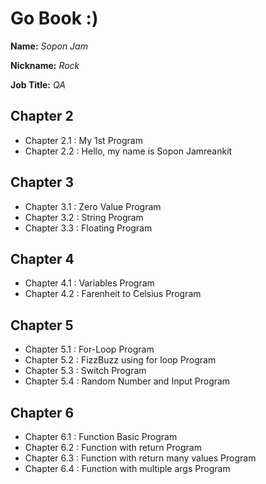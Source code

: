 # Go Book :)

**Name:** *Sopon Jam*

**Nickname:** *Rock*

**Job Title:** *QA*

## Chapter 2

* Chapter 2.1 : My 1st Program
* Chapter 2.2 : Hello, my name is Sopon Jamreankit

## Chapter 3

* Chapter 3.1 : Zero Value Program
* Chapter 3.2 : String Program
* Chapter 3.3 : Floating Program

## Chapter 4
* Chapter 4.1 : Variables Program
* Chapter 4.2 : Farenheit to Celsius Program

## Chapter 5
* Chapter 5.1 : For-Loop Program
* Chapter 5.2 : FizzBuzz using for loop Program
* Chapter 5.3 : Switch Program
* Chapter 5.4 : Random Number and Input Program

## Chapter 6
* Chapter 6.1 : Function Basic Program
* Chapter 6.2 : Function with return Program
* Chapter 6.3 : Function with return many values Program
* Chapter 6.4 : Function with multiple args Program